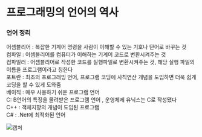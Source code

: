# 프로그래밍의 언어의 역사  

### 언어 정리
어셈블리어 : 복잡한 기계어 명령을 사람이 이해할 수 있는 기호나 단어로 바꾸는 것  
컴파일 : 어셈블리어를 컴퓨터가 이해하는 기계어 코드로 변환시켜주는 것  
컴파일러 : 어셈블리어로 작성한 코드를 실행파일로 변환시켜주는 것, 해당 실행 파일의 이름을 프로그램이라고 칭한다  
포트란 : 최초의 프로그래밍 언어, 프로그램 코딩에 사칙연산 개념을 도입하면 더욱 쉽게 코딩을 할 수 있게 도와줌  
베이직 : 매우 사용하기 쉬운 프로그램 언어  
C: B언어의 특징을 물려받은 프로그램 언어 , 운영체제 유닉스는 C로 작성됐다  
C++ : 객체지향의 개념이 도입된 프로그램   
C# : .Net에 최적화된 언어  

 ![캡처](https://github.com/madwil730/C-Project/assets/65881884/6f1c30a9-e316-41ff-8978-9c4e89265c6c)


    





